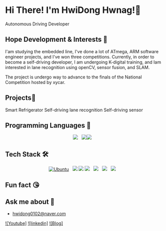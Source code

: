 # Hi There! I'm HwiDong Hwnag!👋
Autonomous Driving Developer

## Hope Development & Interests 🎨
I'am studying the embedded line, I've done a lot of ATmega, ARM software engineer projects, and I've won three competitions. 
Currently, in order to become a self-driving developer, I am undergoing K-digital training, and  Iam interested in lane recognition using openCV, sensor fusion, and SLAM. 

The project is undergo way to advance to the finals of the National Competition hosted by xycar.

## Projects🌱
Smart Refrigerator
Self-driving lane recognition
Self-driving sensor


## Programming Languages 👯

<p align="center">
 <img src="https://img.shields.io/badge/Python-3766AB?style=flat-square&logo=Python&logoColor=white"/></a> &nbsp 
<img src="https://img.shields.io/badge/c++-00599C?style=flat-square&logo=c%2B%2B&logoColor=white"/><img src="https://img.shields.io/badge/C-3766AB?style=flat-square&logo=c&logoColor=red"/></a> &nbsp </p>


## Tech Stack 🛠

<p align="center">
<a href="https://ubuntu.com/" rel="nofollow"><img src="https://camo.githubusercontent.com/2221f840fe3579879bd604dc54688965bd388c979c70152fe7e631de58098770/68747470733a2f2f696d672e736869656c64732e696f2f7374617469632f76313f7374796c653d666c61742d737175617265266c6162656c436f6c6f723d32313231323126636f6c6f723d653935343230266c6f676f436f6c6f723d653935343230266c6162656c3d266d6573736167653d5562756e7475266c6f676f3d7562756e74752623453935343230" alt="Ubuntu" data-canonical-src="https://img.shields.io/static/v1?style=flat-square&amp;labelColor=212121&amp;color=e95420&amp;logoColor=e95420&amp;label=&amp;message=Ubuntu&amp;logo=ubuntu&amp;#E95420" style="max-width: 100%;"></a> &nbsp
<img src="https://img.shields.io/badge/numpy-3766AB?style=flat-square&logo=numpy&logoColor=red"/>  <img src="https://img.shields.io/badge/ros-3766AB?style=flat-square&logo=ros&logoColor=white"/> 
<img src="https://img.shields.io/badge/opencv-3766AB?style=flat-square&logo=opencv&logoColor=blue"/>  </a> &nbsp
<img src="https://img.shields.io/badge/Yolo-3766AB?style=flat-square&logo=Yolo&logoColor=Yellow"/></a> &nbsp
<img src="https://img.shields.io/badge/Stm32-3766AB?style=flat-square&logo=Stm32&logoColor=blue"/></a> &nbsp
<img src="https://img.shields.io/badge/Embedded-3766AB?style=flat-square&logo=Embedded&logoColor=Red"/></a> &nbsp

## Fun fact 😘  

##  Ask me about 💬
- hwidong0102@naver.com

[![Youtube]](https://www.youtube.com/playlist?list=PLlANf26auoyHYaNgs00B0jBSXhcTmiGZ7)
[![linkedin]](https://www.linkedin.com/in/hwidong-hwang-b9b139220/)
[![Blog]]( www.GoldenBoylife.com/)

